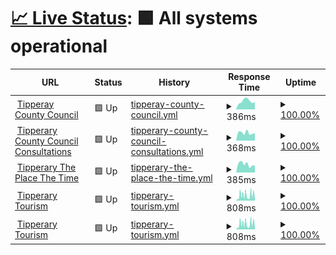 # [📈 Live Status](https://DevHives.github.io/tcc-0001): <!--live status--> **🟩 All systems operational**

<!--start: status pages-->
<!-- This summary is generated by Upptime (https://github.com/upptime/upptime) -->
<!-- Do not edit this manually, your changes will be overwritten -->
<!-- prettier-ignore -->
| URL | Status | History | Response Time | Uptime |
| --- | ------ | ------- | ------------- | ------ |
| <img alt="" src="https://icons.duckduckgo.com/ip3/www.tipperarycoco.ie.ico" height="13"> [Tipperay County Council](https://www.tipperarycoco.ie) | 🟩 Up | [tipperay-county-council.yml](https://github.com/DevHives/tcc-0001/commits/HEAD/history/tipperay-county-council.yml) | <details><summary><img alt="Response time graph" src="./graphs/tipperay-county-council/response-time-week.png" height="20"> 386ms</summary><br><a href="https://DevHives.github.io/tcc-0001/history/tipperay-county-council"><img alt="Response time 431" src="https://img.shields.io/endpoint?url=https%3A%2F%2Fraw.githubusercontent.com%2FDevHives%2Ftcc-0001%2FHEAD%2Fapi%2Ftipperay-county-council%2Fresponse-time.json"></a><br><a href="https://DevHives.github.io/tcc-0001/history/tipperay-county-council"><img alt="24-hour response time 343" src="https://img.shields.io/endpoint?url=https%3A%2F%2Fraw.githubusercontent.com%2FDevHives%2Ftcc-0001%2FHEAD%2Fapi%2Ftipperay-county-council%2Fresponse-time-day.json"></a><br><a href="https://DevHives.github.io/tcc-0001/history/tipperay-county-council"><img alt="7-day response time 386" src="https://img.shields.io/endpoint?url=https%3A%2F%2Fraw.githubusercontent.com%2FDevHives%2Ftcc-0001%2FHEAD%2Fapi%2Ftipperay-county-council%2Fresponse-time-week.json"></a><br><a href="https://DevHives.github.io/tcc-0001/history/tipperay-county-council"><img alt="30-day response time 440" src="https://img.shields.io/endpoint?url=https%3A%2F%2Fraw.githubusercontent.com%2FDevHives%2Ftcc-0001%2FHEAD%2Fapi%2Ftipperay-county-council%2Fresponse-time-month.json"></a><br><a href="https://DevHives.github.io/tcc-0001/history/tipperay-county-council"><img alt="1-year response time 431" src="https://img.shields.io/endpoint?url=https%3A%2F%2Fraw.githubusercontent.com%2FDevHives%2Ftcc-0001%2FHEAD%2Fapi%2Ftipperay-county-council%2Fresponse-time-year.json"></a></details> | <details><summary><a href="https://DevHives.github.io/tcc-0001/history/tipperay-county-council">100.00%</a></summary><a href="https://DevHives.github.io/tcc-0001/history/tipperay-county-council"><img alt="All-time uptime 100.00%" src="https://img.shields.io/endpoint?url=https%3A%2F%2Fraw.githubusercontent.com%2FDevHives%2Ftcc-0001%2FHEAD%2Fapi%2Ftipperay-county-council%2Fuptime.json"></a><br><a href="https://DevHives.github.io/tcc-0001/history/tipperay-county-council"><img alt="24-hour uptime 100.00%" src="https://img.shields.io/endpoint?url=https%3A%2F%2Fraw.githubusercontent.com%2FDevHives%2Ftcc-0001%2FHEAD%2Fapi%2Ftipperay-county-council%2Fuptime-day.json"></a><br><a href="https://DevHives.github.io/tcc-0001/history/tipperay-county-council"><img alt="7-day uptime 100.00%" src="https://img.shields.io/endpoint?url=https%3A%2F%2Fraw.githubusercontent.com%2FDevHives%2Ftcc-0001%2FHEAD%2Fapi%2Ftipperay-county-council%2Fuptime-week.json"></a><br><a href="https://DevHives.github.io/tcc-0001/history/tipperay-county-council"><img alt="30-day uptime 100.00%" src="https://img.shields.io/endpoint?url=https%3A%2F%2Fraw.githubusercontent.com%2FDevHives%2Ftcc-0001%2FHEAD%2Fapi%2Ftipperay-county-council%2Fuptime-month.json"></a><br><a href="https://DevHives.github.io/tcc-0001/history/tipperay-county-council"><img alt="1-year uptime 100.00%" src="https://img.shields.io/endpoint?url=https%3A%2F%2Fraw.githubusercontent.com%2FDevHives%2Ftcc-0001%2FHEAD%2Fapi%2Ftipperay-county-council%2Fuptime-year.json"></a></details>
| <img alt="" src="https://icons.duckduckgo.com/ip3/consultations.tipperarycoco.ie.ico" height="13"> [Tipperary County Council Consultations](https://consultations.tipperarycoco.ie) | 🟩 Up | [tipperary-county-council-consultations.yml](https://github.com/DevHives/tcc-0001/commits/HEAD/history/tipperary-county-council-consultations.yml) | <details><summary><img alt="Response time graph" src="./graphs/tipperary-county-council-consultations/response-time-week.png" height="20"> 368ms</summary><br><a href="https://DevHives.github.io/tcc-0001/history/tipperary-county-council-consultations"><img alt="Response time 397" src="https://img.shields.io/endpoint?url=https%3A%2F%2Fraw.githubusercontent.com%2FDevHives%2Ftcc-0001%2FHEAD%2Fapi%2Ftipperary-county-council-consultations%2Fresponse-time.json"></a><br><a href="https://DevHives.github.io/tcc-0001/history/tipperary-county-council-consultations"><img alt="24-hour response time 354" src="https://img.shields.io/endpoint?url=https%3A%2F%2Fraw.githubusercontent.com%2FDevHives%2Ftcc-0001%2FHEAD%2Fapi%2Ftipperary-county-council-consultations%2Fresponse-time-day.json"></a><br><a href="https://DevHives.github.io/tcc-0001/history/tipperary-county-council-consultations"><img alt="7-day response time 368" src="https://img.shields.io/endpoint?url=https%3A%2F%2Fraw.githubusercontent.com%2FDevHives%2Ftcc-0001%2FHEAD%2Fapi%2Ftipperary-county-council-consultations%2Fresponse-time-week.json"></a><br><a href="https://DevHives.github.io/tcc-0001/history/tipperary-county-council-consultations"><img alt="30-day response time 405" src="https://img.shields.io/endpoint?url=https%3A%2F%2Fraw.githubusercontent.com%2FDevHives%2Ftcc-0001%2FHEAD%2Fapi%2Ftipperary-county-council-consultations%2Fresponse-time-month.json"></a><br><a href="https://DevHives.github.io/tcc-0001/history/tipperary-county-council-consultations"><img alt="1-year response time 397" src="https://img.shields.io/endpoint?url=https%3A%2F%2Fraw.githubusercontent.com%2FDevHives%2Ftcc-0001%2FHEAD%2Fapi%2Ftipperary-county-council-consultations%2Fresponse-time-year.json"></a></details> | <details><summary><a href="https://DevHives.github.io/tcc-0001/history/tipperary-county-council-consultations">100.00%</a></summary><a href="https://DevHives.github.io/tcc-0001/history/tipperary-county-council-consultations"><img alt="All-time uptime 100.00%" src="https://img.shields.io/endpoint?url=https%3A%2F%2Fraw.githubusercontent.com%2FDevHives%2Ftcc-0001%2FHEAD%2Fapi%2Ftipperary-county-council-consultations%2Fuptime.json"></a><br><a href="https://DevHives.github.io/tcc-0001/history/tipperary-county-council-consultations"><img alt="24-hour uptime 100.00%" src="https://img.shields.io/endpoint?url=https%3A%2F%2Fraw.githubusercontent.com%2FDevHives%2Ftcc-0001%2FHEAD%2Fapi%2Ftipperary-county-council-consultations%2Fuptime-day.json"></a><br><a href="https://DevHives.github.io/tcc-0001/history/tipperary-county-council-consultations"><img alt="7-day uptime 100.00%" src="https://img.shields.io/endpoint?url=https%3A%2F%2Fraw.githubusercontent.com%2FDevHives%2Ftcc-0001%2FHEAD%2Fapi%2Ftipperary-county-council-consultations%2Fuptime-week.json"></a><br><a href="https://DevHives.github.io/tcc-0001/history/tipperary-county-council-consultations"><img alt="30-day uptime 100.00%" src="https://img.shields.io/endpoint?url=https%3A%2F%2Fraw.githubusercontent.com%2FDevHives%2Ftcc-0001%2FHEAD%2Fapi%2Ftipperary-county-council-consultations%2Fuptime-month.json"></a><br><a href="https://DevHives.github.io/tcc-0001/history/tipperary-county-council-consultations"><img alt="1-year uptime 100.00%" src="https://img.shields.io/endpoint?url=https%3A%2F%2Fraw.githubusercontent.com%2FDevHives%2Ftcc-0001%2FHEAD%2Fapi%2Ftipperary-county-council-consultations%2Fuptime-year.json"></a></details>
| <img alt="" src="https://icons.duckduckgo.com/ip3/tipperary.ie.ico" height="13"> [Tipperary The Place The Time](https://tipperary.ie) | 🟩 Up | [tipperary-the-place-the-time.yml](https://github.com/DevHives/tcc-0001/commits/HEAD/history/tipperary-the-place-the-time.yml) | <details><summary><img alt="Response time graph" src="./graphs/tipperary-the-place-the-time/response-time-week.png" height="20"> 385ms</summary><br><a href="https://DevHives.github.io/tcc-0001/history/tipperary-the-place-the-time"><img alt="Response time 430" src="https://img.shields.io/endpoint?url=https%3A%2F%2Fraw.githubusercontent.com%2FDevHives%2Ftcc-0001%2FHEAD%2Fapi%2Ftipperary-the-place-the-time%2Fresponse-time.json"></a><br><a href="https://DevHives.github.io/tcc-0001/history/tipperary-the-place-the-time"><img alt="24-hour response time 327" src="https://img.shields.io/endpoint?url=https%3A%2F%2Fraw.githubusercontent.com%2FDevHives%2Ftcc-0001%2FHEAD%2Fapi%2Ftipperary-the-place-the-time%2Fresponse-time-day.json"></a><br><a href="https://DevHives.github.io/tcc-0001/history/tipperary-the-place-the-time"><img alt="7-day response time 385" src="https://img.shields.io/endpoint?url=https%3A%2F%2Fraw.githubusercontent.com%2FDevHives%2Ftcc-0001%2FHEAD%2Fapi%2Ftipperary-the-place-the-time%2Fresponse-time-week.json"></a><br><a href="https://DevHives.github.io/tcc-0001/history/tipperary-the-place-the-time"><img alt="30-day response time 431" src="https://img.shields.io/endpoint?url=https%3A%2F%2Fraw.githubusercontent.com%2FDevHives%2Ftcc-0001%2FHEAD%2Fapi%2Ftipperary-the-place-the-time%2Fresponse-time-month.json"></a><br><a href="https://DevHives.github.io/tcc-0001/history/tipperary-the-place-the-time"><img alt="1-year response time 430" src="https://img.shields.io/endpoint?url=https%3A%2F%2Fraw.githubusercontent.com%2FDevHives%2Ftcc-0001%2FHEAD%2Fapi%2Ftipperary-the-place-the-time%2Fresponse-time-year.json"></a></details> | <details><summary><a href="https://DevHives.github.io/tcc-0001/history/tipperary-the-place-the-time">100.00%</a></summary><a href="https://DevHives.github.io/tcc-0001/history/tipperary-the-place-the-time"><img alt="All-time uptime 100.00%" src="https://img.shields.io/endpoint?url=https%3A%2F%2Fraw.githubusercontent.com%2FDevHives%2Ftcc-0001%2FHEAD%2Fapi%2Ftipperary-the-place-the-time%2Fuptime.json"></a><br><a href="https://DevHives.github.io/tcc-0001/history/tipperary-the-place-the-time"><img alt="24-hour uptime 100.00%" src="https://img.shields.io/endpoint?url=https%3A%2F%2Fraw.githubusercontent.com%2FDevHives%2Ftcc-0001%2FHEAD%2Fapi%2Ftipperary-the-place-the-time%2Fuptime-day.json"></a><br><a href="https://DevHives.github.io/tcc-0001/history/tipperary-the-place-the-time"><img alt="7-day uptime 100.00%" src="https://img.shields.io/endpoint?url=https%3A%2F%2Fraw.githubusercontent.com%2FDevHives%2Ftcc-0001%2FHEAD%2Fapi%2Ftipperary-the-place-the-time%2Fuptime-week.json"></a><br><a href="https://DevHives.github.io/tcc-0001/history/tipperary-the-place-the-time"><img alt="30-day uptime 100.00%" src="https://img.shields.io/endpoint?url=https%3A%2F%2Fraw.githubusercontent.com%2FDevHives%2Ftcc-0001%2FHEAD%2Fapi%2Ftipperary-the-place-the-time%2Fuptime-month.json"></a><br><a href="https://DevHives.github.io/tcc-0001/history/tipperary-the-place-the-time"><img alt="1-year uptime 100.00%" src="https://img.shields.io/endpoint?url=https%3A%2F%2Fraw.githubusercontent.com%2FDevHives%2Ftcc-0001%2FHEAD%2Fapi%2Ftipperary-the-place-the-time%2Fuptime-year.json"></a></details>
| <img alt="" src="https://icons.duckduckgo.com/ip3/tipperary.com.ico" height="13"> [Tipperary Tourism](https://tipperary.com) | 🟩 Up | [tipperary-tourism.yml](https://github.com/DevHives/tcc-0001/commits/HEAD/history/tipperary-tourism.yml) | <details><summary><img alt="Response time graph" src="./graphs/tipperary-tourism/response-time-week.png" height="20"> 808ms</summary><br><a href="https://DevHives.github.io/tcc-0001/history/tipperary-tourism"><img alt="Response time 810" src="https://img.shields.io/endpoint?url=https%3A%2F%2Fraw.githubusercontent.com%2FDevHives%2Ftcc-0001%2FHEAD%2Fapi%2Ftipperary-tourism%2Fresponse-time.json"></a><br><a href="https://DevHives.github.io/tcc-0001/history/tipperary-tourism"><img alt="24-hour response time 976" src="https://img.shields.io/endpoint?url=https%3A%2F%2Fraw.githubusercontent.com%2FDevHives%2Ftcc-0001%2FHEAD%2Fapi%2Ftipperary-tourism%2Fresponse-time-day.json"></a><br><a href="https://DevHives.github.io/tcc-0001/history/tipperary-tourism"><img alt="7-day response time 808" src="https://img.shields.io/endpoint?url=https%3A%2F%2Fraw.githubusercontent.com%2FDevHives%2Ftcc-0001%2FHEAD%2Fapi%2Ftipperary-tourism%2Fresponse-time-week.json"></a><br><a href="https://DevHives.github.io/tcc-0001/history/tipperary-tourism"><img alt="30-day response time 785" src="https://img.shields.io/endpoint?url=https%3A%2F%2Fraw.githubusercontent.com%2FDevHives%2Ftcc-0001%2FHEAD%2Fapi%2Ftipperary-tourism%2Fresponse-time-month.json"></a><br><a href="https://DevHives.github.io/tcc-0001/history/tipperary-tourism"><img alt="1-year response time 810" src="https://img.shields.io/endpoint?url=https%3A%2F%2Fraw.githubusercontent.com%2FDevHives%2Ftcc-0001%2FHEAD%2Fapi%2Ftipperary-tourism%2Fresponse-time-year.json"></a></details> | <details><summary><a href="https://DevHives.github.io/tcc-0001/history/tipperary-tourism">100.00%</a></summary><a href="https://DevHives.github.io/tcc-0001/history/tipperary-tourism"><img alt="All-time uptime 100.00%" src="https://img.shields.io/endpoint?url=https%3A%2F%2Fraw.githubusercontent.com%2FDevHives%2Ftcc-0001%2FHEAD%2Fapi%2Ftipperary-tourism%2Fuptime.json"></a><br><a href="https://DevHives.github.io/tcc-0001/history/tipperary-tourism"><img alt="24-hour uptime 100.00%" src="https://img.shields.io/endpoint?url=https%3A%2F%2Fraw.githubusercontent.com%2FDevHives%2Ftcc-0001%2FHEAD%2Fapi%2Ftipperary-tourism%2Fuptime-day.json"></a><br><a href="https://DevHives.github.io/tcc-0001/history/tipperary-tourism"><img alt="7-day uptime 100.00%" src="https://img.shields.io/endpoint?url=https%3A%2F%2Fraw.githubusercontent.com%2FDevHives%2Ftcc-0001%2FHEAD%2Fapi%2Ftipperary-tourism%2Fuptime-week.json"></a><br><a href="https://DevHives.github.io/tcc-0001/history/tipperary-tourism"><img alt="30-day uptime 100.00%" src="https://img.shields.io/endpoint?url=https%3A%2F%2Fraw.githubusercontent.com%2FDevHives%2Ftcc-0001%2FHEAD%2Fapi%2Ftipperary-tourism%2Fuptime-month.json"></a><br><a href="https://DevHives.github.io/tcc-0001/history/tipperary-tourism"><img alt="1-year uptime 100.00%" src="https://img.shields.io/endpoint?url=https%3A%2F%2Fraw.githubusercontent.com%2FDevHives%2Ftcc-0001%2FHEAD%2Fapi%2Ftipperary-tourism%2Fuptime-year.json"></a></details>
| <img alt="" src="https://icons.duckduckgo.com/ip3/whatsonintipp.ie.ico" height="13"> [Tipperary Tourism](https://whatsonintipp.ie) | 🟩 Up | [tipperary-tourism.yml](https://github.com/DevHives/tcc-0001/commits/HEAD/history/tipperary-tourism.yml) | <details><summary><img alt="Response time graph" src="./graphs/tipperary-tourism/response-time-week.png" height="20"> 808ms</summary><br><a href="https://DevHives.github.io/tcc-0001/history/tipperary-tourism"><img alt="Response time 810" src="https://img.shields.io/endpoint?url=https%3A%2F%2Fraw.githubusercontent.com%2FDevHives%2Ftcc-0001%2FHEAD%2Fapi%2Ftipperary-tourism%2Fresponse-time.json"></a><br><a href="https://DevHives.github.io/tcc-0001/history/tipperary-tourism"><img alt="24-hour response time 976" src="https://img.shields.io/endpoint?url=https%3A%2F%2Fraw.githubusercontent.com%2FDevHives%2Ftcc-0001%2FHEAD%2Fapi%2Ftipperary-tourism%2Fresponse-time-day.json"></a><br><a href="https://DevHives.github.io/tcc-0001/history/tipperary-tourism"><img alt="7-day response time 808" src="https://img.shields.io/endpoint?url=https%3A%2F%2Fraw.githubusercontent.com%2FDevHives%2Ftcc-0001%2FHEAD%2Fapi%2Ftipperary-tourism%2Fresponse-time-week.json"></a><br><a href="https://DevHives.github.io/tcc-0001/history/tipperary-tourism"><img alt="30-day response time 785" src="https://img.shields.io/endpoint?url=https%3A%2F%2Fraw.githubusercontent.com%2FDevHives%2Ftcc-0001%2FHEAD%2Fapi%2Ftipperary-tourism%2Fresponse-time-month.json"></a><br><a href="https://DevHives.github.io/tcc-0001/history/tipperary-tourism"><img alt="1-year response time 810" src="https://img.shields.io/endpoint?url=https%3A%2F%2Fraw.githubusercontent.com%2FDevHives%2Ftcc-0001%2FHEAD%2Fapi%2Ftipperary-tourism%2Fresponse-time-year.json"></a></details> | <details><summary><a href="https://DevHives.github.io/tcc-0001/history/tipperary-tourism">100.00%</a></summary><a href="https://DevHives.github.io/tcc-0001/history/tipperary-tourism"><img alt="All-time uptime 100.00%" src="https://img.shields.io/endpoint?url=https%3A%2F%2Fraw.githubusercontent.com%2FDevHives%2Ftcc-0001%2FHEAD%2Fapi%2Ftipperary-tourism%2Fuptime.json"></a><br><a href="https://DevHives.github.io/tcc-0001/history/tipperary-tourism"><img alt="24-hour uptime 100.00%" src="https://img.shields.io/endpoint?url=https%3A%2F%2Fraw.githubusercontent.com%2FDevHives%2Ftcc-0001%2FHEAD%2Fapi%2Ftipperary-tourism%2Fuptime-day.json"></a><br><a href="https://DevHives.github.io/tcc-0001/history/tipperary-tourism"><img alt="7-day uptime 100.00%" src="https://img.shields.io/endpoint?url=https%3A%2F%2Fraw.githubusercontent.com%2FDevHives%2Ftcc-0001%2FHEAD%2Fapi%2Ftipperary-tourism%2Fuptime-week.json"></a><br><a href="https://DevHives.github.io/tcc-0001/history/tipperary-tourism"><img alt="30-day uptime 100.00%" src="https://img.shields.io/endpoint?url=https%3A%2F%2Fraw.githubusercontent.com%2FDevHives%2Ftcc-0001%2FHEAD%2Fapi%2Ftipperary-tourism%2Fuptime-month.json"></a><br><a href="https://DevHives.github.io/tcc-0001/history/tipperary-tourism"><img alt="1-year uptime 100.00%" src="https://img.shields.io/endpoint?url=https%3A%2F%2Fraw.githubusercontent.com%2FDevHives%2Ftcc-0001%2FHEAD%2Fapi%2Ftipperary-tourism%2Fuptime-year.json"></a></details>

<!--end: status pages-->
